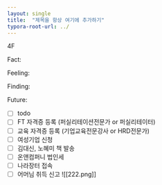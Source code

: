 ```yaml
---
layout: single
title:  "제목을 항상 여기에 추가하기"
typora-root-url: ../
---
```


4F

Fact:

Feeling:

Finding:

Future:

- [ ] todo
- [ ] FT 자격증 등록 (퍼실리테이션전문가 or 퍼실리테이터)
- [ ] 교육 자격증 등록 (기업교육전문강사 or HRD전문가)
- [ ] 여성기업 신청
- [ ] 김대신, 노혜미 책 발송
- [ ] 온앤컴퍼니 법인세
- [ ] 나라장터 접속
- [ ] 어머님 취득 신고
![[222.png]]
